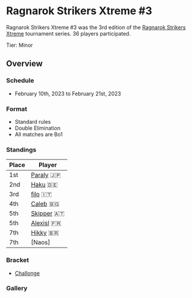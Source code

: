 # Ragnarok Strikers Xtreme #3

Ragnarok Strikers Xtreme #3 was the 3rd edition of the [Ragnarok Strikers Xtreme](ragnaxmain.md) tournament series.
36 players participated.

Tier: Minor

## Overview

### Schedule
- February 10th, 2023 to February 21st, 2023

### Format
- Standard rules
- Double Elimination
- All matches are Bo1

### Standings

|Place|Player|
|-|-|
|1st|[Paraly](../../players/japanese/paraly.md) :jp:|
|2nd|[Haku](../../players/german/haku.md) :de:|
|3rd|[filo](../../players/italian/filo.md) :it:|
|4th|[Caleb](../../players/bulgarian/caleb.md) :bulgaria:|
|5th|[Skipper](../../players/austrian/skipper.md) :austria:|
|5th|[Alexisl](../../players/french/alexisl.md) :fr:|
|7th|[Hikky](../../players/brazilian/hikky.md) :brazil:|
|7th|[Naos]|

### Bracket
- [Challonge](https://challonge.com/6cpcd1md)

### Gallery
